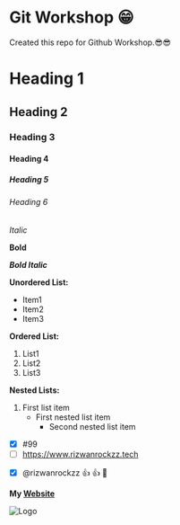 # Git Workshop 😁

Created this repo for Github Workshop.😎😎

<!-- Comments in README.md file  -->

# Heading 1
## Heading 2
### Heading 3
#### Heading 4
##### Heading 5
###### Heading 6

*Italic*

**Bold**

***Bold Italic***

**Unordered List:**

- Item1
- Item2
- Item3

**Ordered List:**

1. List1
2. List2
3. List3

**Nested Lists:**

1. First list item
   - First nested list item
     - Second nested list item

<!--  Disabled Radio Button -->
- [x] #99
- [ ] https://www.rizwanrockzz.tech
<!--  Emoji Codes :+1: -> Thumb & :tada: -> Party Pop -->
- [x] @rizwanrockzz :+1: :+1: :tada:

**My [Website](https://www.rizwanrockzz.tech)**

![Logo](https://rizwanrockzz.github.io/i/gradient-logo.png)





